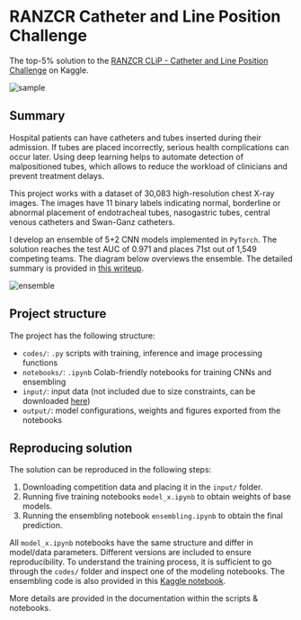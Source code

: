 # RANZCR Catheter and Line Position Challenge

The top-5% solution to the [RANZCR CLiP - Catheter and Line Position Challenge](https://www.kaggle.com/c/ranzcr-clip-catheter-line-classification) on Kaggle.

![sample](https://i.postimg.cc/tT6b3KGN/xray-sample.png)


## Summary

Hospital patients can have catheters and tubes inserted during their admission. If tubes are placed incorrectly, serious health complications can occur later. Using deep learning helps to automate detection of malpositioned tubes, which allows to reduce the workload of clinicians and prevent treatment delays.

This project works with a dataset of 30,083 high-resolution chest X-ray images. The images have 11 binary labels indicating normal, borderline or abnormal placement of endotracheal tubes, nasogastric tubes, central venous catheters and Swan-Ganz catheters.

I develop an ensemble of 5+2 CNN models implemented in `PyTorch`. The solution reaches the test AUC of 0.971 and places 71st out of 1,549 competing teams. The diagram below overviews the ensemble. The detailed summary is provided in [this writeup](https://www.kaggle.com/c/ranzcr-clip-catheter-line-classification/discussion/226664).

![ensemble](https://i.postimg.cc/c4cPcXng/ranzcr.png)


## Project structure

The project has the following structure:
- `codes/`: `.py` scripts with training, inference and image processing functions
- `notebooks/`: `.ipynb` Colab-friendly notebooks for training CNNs and ensembling
- `input/`: input data (not included due to size constraints, can be downloaded [here](https://www.kaggle.com/c/ranzcr-clip-catheter-line-classification))
- `output/`: model configurations, weights and figures exported from the notebooks


## Reproducing solution

The solution can be reproduced in the following steps:
1. Downloading competition data and placing it in the `input/` folder.
2. Running five training notebooks `model_x.ipynb` to obtain weights of base models.
3. Running the ensembling notebook `ensembling.ipynb` to obtain the final prediction.

All `model_x.ipynb` notebooks have the same structure and differ in model/data parameters. Different versions are included to ensure reproducibility. To understand the training process, it is sufficient to go through the `codes/` folder and inspect one of the modeling notebooks. The ensembling code is also provided in this [Kaggle notebook](https://www.kaggle.com/kozodoi/71st-place-ensembling-pipeline/output).

More details are provided in the documentation within the scripts & notebooks.
